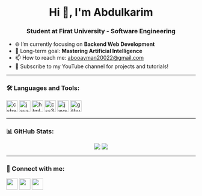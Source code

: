 <h1 align="center">Hi 👋, I'm Abdulkarim</h1>
<h3 align="center">Student at Firat University - Software Engineering</h3>

- 🌐 I’m currently focusing on **Backend Web Development**
- 🤖 Long-term goal: **Mastering Artificial Intelligence**
- 📫 How to reach me: abooayman20022@gmail.com
- 🎥 Subscribe to my YouTube channel for projects and tutorials!

---

### 🛠️ Languages and Tools:
<p align="left">
  <img src="https://cdn.jsdelivr.net/gh/devicons/devicon/icons/csharp/csharp-original.svg" height="30" alt="csharp" />
  <img src="https://cdn.jsdelivr.net/gh/devicons/devicon/icons/java/java-original.svg" height="30" alt="java" />
  <img src="https://cdn.jsdelivr.net/gh/devicons/devicon/icons/html5/html5-original.svg" height="30" alt="html5" />
  <img src="https://cdn.jsdelivr.net/gh/devicons/devicon/icons/css3/css3-original.svg" height="30" alt="css3" />
  <img src="https://cdn.jsdelivr.net/gh/devicons/devicon/icons/javascript/javascript-original.svg" height="30" alt="javascript" />
  <img src="https://cdn.jsdelivr.net/gh/devicons/devicon/icons/github/github-original.svg" height="30" alt="github" />
</p>

---

### 📊 GitHub Stats:
<p align="center">
  <img src="https://github-readme-stats.vercel.app/api?username=Kerim200222&show_icons=true&theme=tokyonight" />
  <img src="https://github-readme-stats.vercel.app/api/top-langs/?username=Kerim200222&layout=compact&theme=tokyonight" />
</p>

---

### 🔗 Connect with me:
<p align="left">
  <a href="https://www.linkedin.com/in/abdulkarim-haj-amin-656a7b294" target="blank"><img align="center" src="https://cdn.jsdelivr.net/gh/devicons/devicon/icons/linkedin/linkedin-original.svg" height="30" /></a>
  <a href="https://www.instagram.com/_a3amin/" target="blank"><img align="center" src="https://cdn-icons-png.flaticon.com/512/174/174855.png" height="30" /></a>
  <a href="mailto:abdulkarimhajamin@gmail.com" target="blank"><img align="center" src="https://cdn-icons-png.flaticon.com/512/281/281769.png" height="30" /></a>
</p>
